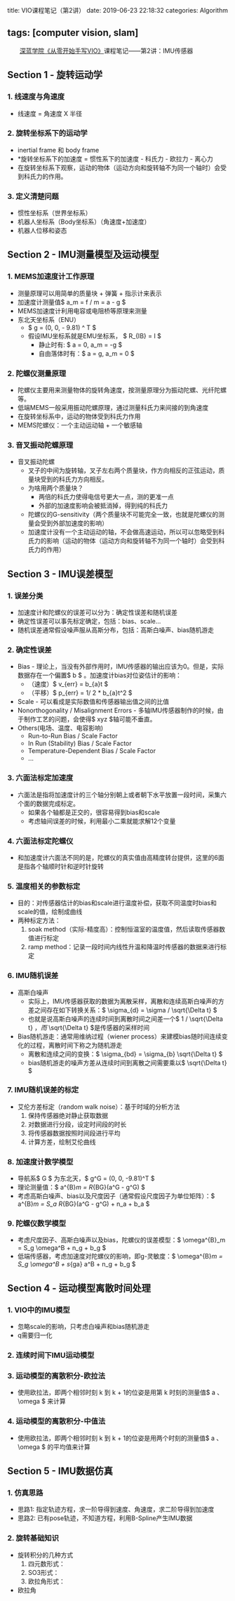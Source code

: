 title: VIO课程笔记（第2讲）
date: 2019-06-23 22:18:32
categories: Algorithm

tags: [computer vision, slam]
---

　　[深蓝学院《从零开始手写VIO》](http://www.shenlanxueyuan.com/course/160)课程笔记——第2讲：IMU传感器
<!-- more -->
## Section 1 - 旋转运动学

### 1. 线速度与角速度

- 线速度 = 角速度 X 半径

### 2. 旋转坐标系下的运动学

- inertial frame 和 body frame
- *旋转坐标系下的加速度 = 惯性系下的加速度 - 科氏力 - 欧拉力 - 离心力
- 在旋转坐标系下观察，运动的物体（运动方向和旋转轴不为同一个轴时）会受到科氏力的作用。

### 3. 定义清楚问题

- 惯性坐标系（世界坐标系）
- 机器人坐标系（Body坐标系）（角速度+加速度）
- 机器人位移和姿态

## Section 2 - IMU测量模型及运动模型

### 1. MEMS加速度计工作原理

- 测量原理可以用简单的质量块 + 弹簧 + 指示计来表示
- 加速度计测量值$ a_m = f / m = a - g $
- MEMS加速度计利用电容或电阻桥等原理来测量
- 东北天坐标系（ENU）
  - $ g = (0, 0, - 9.81) ^ T $
  - 假设IMU坐标系就是EMU坐标系， $ R_{IB} = I $
    - 静止时有: $ a = 0, a_m = -g $
    - 自由落体时有：$ a = g, a_m = 0 $

### 2. 陀螺仪测量原理

- 陀螺仪主要用来测量物体的旋转角速度，按测量原理分为振动陀螺、光纤陀螺等。
- 低端MEMS一般采用振动陀螺原理，通过测量科氏力来间接的到角速度
- 在旋转坐标系中，运动的物体受到科氏力作用
- MEMS陀螺仪：一个主动运动轴 + 一个敏感轴

### 3. 音叉振动陀螺原理

- 音叉振动陀螺
  - 叉子的中间为旋转轴，叉子左右两个质量块，作方向相反的正弦运动，质量块受到的科氏力方向相反。
  - 为啥用两个质量块？
    - 两倍的科氏力使得电信号更大一点，测的更准一点
    - 外部的加速度影响会被抵消掉，得到纯的科氏力
  - 陀螺仪的G-sensitivity（两个质量块不可能完全一致，也就是陀螺仪的测量会受到外部加速度的影响）
  - 加速度计没有一个主动运动的轴，不会做高速运动，所以可以忽略受到科氏力的影响（运动的物体（运动方向和旋转轴不为同一个轴时）会受到科氏力的作用）

## Section 3 - IMU误差模型

### 1. 误差分类

- 加速度计和陀螺仪的误差可以分为：确定性误差和随机误差
- 确定性误差可以事先标定确定，包括：bias、scale...
- 随机误差通常假设噪声服从高斯分布，包括：高斯白噪声、bias随机游走

### 2. 确定性误差

- Bias - 理论上，当没有外部作用时，IMU传感器的输出应该为0。但是，实际数据存在一个偏置$ b $ 。加速度计bias对位姿估计的影响：
  - （速度）$ v_{err} = b_{a}t $
  - （平移）$ p_{err} = 1/ 2 * b_{a}t^2 $
- Scale - 可以看成是实际数值和传感器输出值之间的比值
- Nonorthogonality / Misalignment Errors - 多轴IMU传感器制作的时候，由于制作工艺的问题，会使得$ xyz $轴可能不垂直。
- Others(电场、温度、电容影响)
  - Run-to-Run Bias / Scale Factor
  - In Run (Stability) Bias / Scale Factor
  - Temperature-Dependent Bias / Scale Factor
  - ...

### 3. 六面法标定加速度

- 六面法是指将加速度计的三个轴分别朝上或者朝下水平放置一段时间，采集六个面的数据完成标定。
  - 如果各个轴都是正交的，很容易得到bias和scale
  - 考虑轴间误差的时候，利用最小二乘就能求解12个变量

### 4. 六面法标定陀螺仪

- 和加速度计六面法不同的是，陀螺仪的真实值由高精度转台提供，这里的6面是指各个轴顺时针和逆时针旋转

### 5. 温度相关的参数标定

- 目的：对传感器估计的bias和scale进行温度补偿，获取不同温度时bias和scale的值，绘制成曲线
- 两种标定方法：
  1. soak method（实际-精度高）：控制恒温室的温度值，然后读取传感器数值进行标定
  2. ramp method：记录一段时间内线性升温和降温时传感器的数据来进行标定

### 6. IMU随机误差

- 高斯白噪声
  - 实际上，IMU传感器获取的数据为离散采样，离散和连续高斯白噪声的方差之间存在如下转换关系：$ \sigma_{d} = \sigma / \sqrt{\Delta t} $
  - 也就是说高斯白噪声的连续时间到离散时间之间差一个$ 1 / \sqrt{\Delta t} $，而$ \sqrt{\Delta t} $是传感器的采样时间
- Bias随机游走：通常用维纳过程（wiener process）来建模bias随时间连续变化的过程，离散时间下称之为随机游走
  - 离散和连续之间的变换：$ \sigma_{bd} = \sigma_{b} \sqrt{\Delta t} $
  - bias随机游走的噪声方差从连续时间到离散之间需要乘以$ \sqrt{\Delta t} $

### 7. IMU随机误差的标定

- 艾伦方差标定（random walk noise）：基于时域的分析方法
  1. 保持传感器绝对静止获取数据
  2. 对数据进行分段，设定时间段的时长
  3. 将传感器数据按照时间段进行平均
  4. 计算方差，绘制艾伦曲线

### 8. 加速度计数学模型

- 导航系$ G $ 为东北天，$ g^G = (0, 0, -9.81)^T $
- 理论测量值：$ a^{B}_m = R_{BG}(a^G - g^G) $
- 考虑高斯白噪声、bias以及尺度因子（通常假设尺度因子为单位矩阵）：$ a^{B}_m = S_a R_{BG}(a^G - g^G) + n_a + b_a $

### 9. 陀螺仪数学模型

- 考虑尺度因子、高斯白噪声以及bias，陀螺仪的误差模型：$ \omega^{B}_m = S_g \omega^B + n_g + b_g $
- 低端传感器，考虑加速度对陀螺仪的影响，即g-灵敏度：$ \omega^{B}_m = S_g \omega^B + s_{ga} a^B + n_g + b_g $

## Section 4 - 运动模型离散时间处理

### 1. VIO中的IMU模型

- 忽略scale的影响，只考虑白噪声和bias随机游走
- q需要归一化

### 2. 连续时间下IMU运动模型

### 3. 运动模型的离散积分-欧拉法

- 使用欧拉法，即两个相邻时刻 k 到 k + 1的位姿是用第 k 时刻的测量值$ a $、$ \omega $ 来计算

### 4. 运动模型的离散积分-中值法

- 使用欧拉法，即两个相邻时刻 k 到 k + 1的位姿是用两个时刻的测量值$ a $、$ \omega $ 的平均值来计算

## Section 5 - IMU数据仿真

### 1. 仿真思路

- 思路1: 指定轨迹方程，求一阶导得到速度、角速度，求二阶导得到加速度
- 思路2: 已有pose轨迹，不知道方程，利用B-Spline产生IMU数据

### 2. 旋转基础知识

- 旋转积分的几种方式
  1. 四元数形式：
  2. SO3形式：
  3. 欧拉角形式：
- 欧拉角